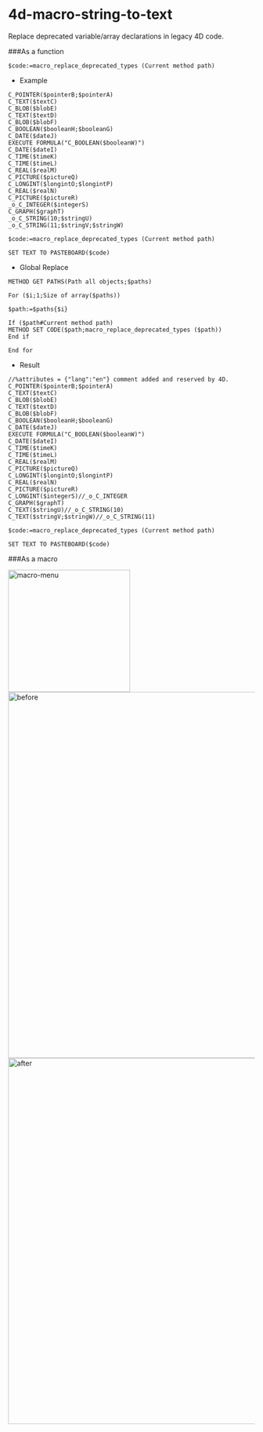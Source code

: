 # 4d-macro-string-to-text
Replace deprecated variable/array declarations in legacy 4D code. 


###As a function

```
$code:=macro_replace_deprecated_types (Current method path)
```

* Example

```
C_POINTER($pointerB;$pointerA)
C_TEXT($textC)
C_BLOB($blobE)
C_TEXT($textD)
C_BLOB($blobF)
C_BOOLEAN($booleanH;$booleanG)
C_DATE($dateJ)
EXECUTE FORMULA("C_BOOLEAN($booleanW)")
C_DATE($dateI)
C_TIME($timeK)
C_TIME($timeL)
C_REAL($realM)
C_PICTURE($pictureQ)
C_LONGINT($longintO;$longintP)
C_REAL($realN)
C_PICTURE($pictureR)
_o_C_INTEGER($integerS)
C_GRAPH($graphT)
_o_C_STRING(10;$stringU)
_o_C_STRING(11;$stringV;$stringW)

$code:=macro_replace_deprecated_types (Current method path)

SET TEXT TO PASTEBOARD($code)
```

* Global Replace

```
METHOD GET PATHS(Path all objects;$paths)

For ($i;1;Size of array($paths))

$path:=$paths{$i}

If ($path#Current method path)
METHOD SET CODE($path;macro_replace_deprecated_types ($path))
End if 

End for 
```


* Result

```
//%attributes = {"lang":"en"} comment added and reserved by 4D.
C_POINTER($pointerB;$pointerA)
C_TEXT($textC)
C_BLOB($blobE)
C_TEXT($textD)
C_BLOB($blobF)
C_BOOLEAN($booleanH;$booleanG)
C_DATE($dateJ)
EXECUTE FORMULA("C_BOOLEAN($booleanW)")
C_DATE($dateI)
C_TIME($timeK)
C_TIME($timeL)
C_REAL($realM)
C_PICTURE($pictureQ)
C_LONGINT($longintO;$longintP)
C_REAL($realN)
C_PICTURE($pictureR)
C_LONGINT($integerS)//_o_C_INTEGER
C_GRAPH($graphT)
C_TEXT($stringU)//_o_C_STRING(10)
C_TEXT($stringV;$stringW)//_o_C_STRING(11)

$code:=macro_replace_deprecated_types (Current method path)

SET TEXT TO PASTEBOARD($code)
```

###As a macro

<img width="249" alt="macro-menu" src="https://cloud.githubusercontent.com/assets/1725068/16514477/259ef8ba-3fa7-11e6-8c21-3b3ffc39a545.png">
<img width="746" alt="before" src="https://cloud.githubusercontent.com/assets/1725068/16514484/2cebccb0-3fa7-11e6-9c87-ca2b1e33a27e.png">
<img width="746" alt="after" src="https://cloud.githubusercontent.com/assets/1725068/16514485/302dd616-3fa7-11e6-8be3-744fbe6e25e1.png">


